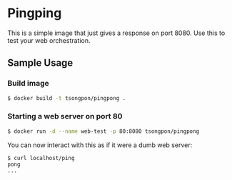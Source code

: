 Pingping
===========

This is a simple image that just gives a response on port 8080. Use this to
test your web orchestration.

Sample Usage
------------

### Build image

```bash
$ docker build -t tsongpon/pingpong .
```

### Starting a web server on port 80

```bash
$ docker run -d --name web-test -p 80:8080 tsongpon/pingpong
```

You can now interact with this as if it were a dumb web server:
```
$ curl localhost/ping
pong
...